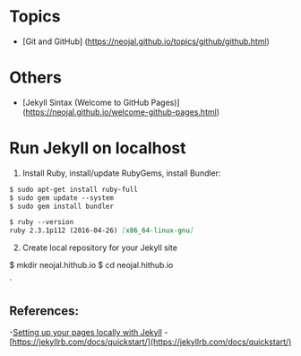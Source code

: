 # Topics
- [Git and GitHub] (https://neojal.github.io/topics/github/github.html)


# Others
- [Jekyll Sintax (Welcome to GitHub Pages)] (https://neojal.github.io/welcome-github-pages.html)

# Run Jekyll on localhost 


1. Install Ruby, install/update RubyGems, install Bundler:

```markdown
$ sudo apt-get install ruby-full
$ sudo gem update --system
$ sudo gem install bundler

$ ruby --version
ruby 2.3.1p112 (2016-04-26) [x86_64-linux-gnu]
```
2. Create local repository for your Jekyll site


$ mkdir neojal.hithub.io
$ cd neojal.hithub.io

`



## References: 
-[Setting up your pages locally with Jekyll](https://help.github.com/articles/setting-up-your-github-pages-site-locally-with-jekyll/)
-[https://jekyllrb.com/docs/quickstart/](https://jekyllrb.com/docs/quickstart/)

